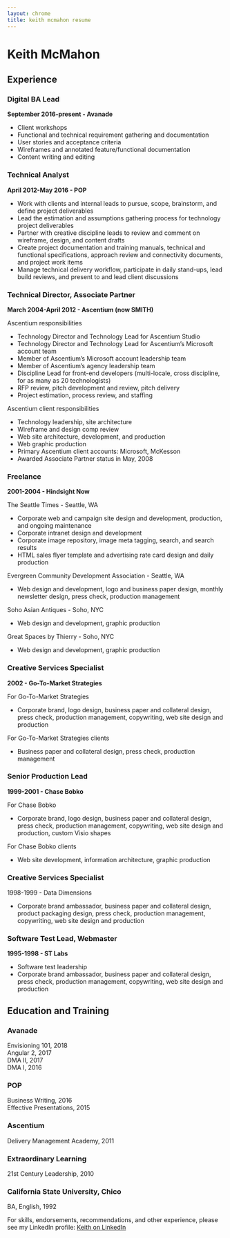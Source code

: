 ```yaml
---
layout: chrome
title: keith mcmahon resume
---
```

# Keith McMahon

## Experience

### Digital BA Lead
**September 2016-present - Avanade**

* Client workshops
* Functional and technical requirement gathering and documentation 
* User stories and acceptance criteria 
* Wireframes and annotated feature/functional documentation 
* Content writing and editing

### Technical Analyst
**April 2012-May 2016 - POP**

* Work with clients and internal leads to pursue, scope, brainstorm, and define project deliverables
* Lead the estimation and assumptions gathering process for technology project deliverables
* Partner with creative discipline leads to review and comment on wireframe, design, and content drafts
* Create project documentation and training manuals, technical and functional specifications, approach review and connectivity documents, and project work items
* Manage technical delivery workflow, participate in daily stand-ups, lead build reviews, and present to and lead client discussions


### Technical Director, Associate Partner
**March 2004-April 2012 - Ascentium (now SMITH)**

Ascentium responsibilities

* Technology Director and Technology Lead for Ascentium Studio
* Technology Director and Technology Lead for Ascentium’s Microsoft account team
* Member of Ascentium’s Microsoft account leadership team
* Member of Ascentium’s agency leadership team
* Discipline Lead for front-end developers (multi-locale, cross discipline, for as many as 20 technologists)
* RFP review, pitch development and review, pitch delivery
* Project estimation, process review, and staffing

Ascentium client responsibilities

* Technology leadership, site architecture
* Wireframe and design comp review
* Web site architecture, development, and production
* Web graphic production
* Primary Ascentium client accounts: Microsoft, McKesson
* Awarded Associate Partner status in May, 2008

### Freelance 
**2001-2004 - Hindsight Now**

The Seattle Times - Seattle, WA

* Corporate web and campaign site design and development, production, and ongoing maintenance
* Corporate intranet design and development
* Corporate image repository, image meta tagging, search, and search results
* HTML sales flyer template and advertising rate card design and daily production

Evergreen Community Development Association - Seattle, WA

* Web design and development, logo and business paper design, monthly newsletter design, press check, production management

Soho Asian Antiques - Soho, NYC

* Web design and development, graphic production

Great Spaces by Thierry - Soho, NYC

* Web design and development, graphic production

### Creative Services Specialist
**2002 - Go-To-Market Strategies**

For Go-To-Market Strategies

* Corporate brand, logo design, business paper and collateral design, press check, production management, copywriting, web site design and production 

For Go-To-Market Strategies clients

* Business paper and collateral design, press check, production management

### Senior Production Lead
**1999-2001 - Chase Bobko**

For Chase Bobko

* Corporate brand, logo design, business paper and collateral design, press check, production management, copywriting, web site design and production, custom Visio shapes

For Chase Bobko clients

* Web site development, information architecture, graphic production

### Creative Services Specialist
1998-1999 - Data Dimensions

* Corporate brand ambassador, business paper and collateral design, product packaging design, press check, production management, copywriting, web site design and production

### Software Test Lead, Webmaster
**1995-1998 - ST Labs**

* Software test leadership
* Corporate brand ambassador, business paper and collateral design, press check, production management, copywriting, web site design and production

## Education and Training

### Avanade
Envisioning 101, 2018  
Angular 2, 2017  
DMA II, 2017  
DMA I, 2016

### POP
Business Writing, 2016  
Effective Presentations, 2015

### Ascentium
Delivery Management Academy, 2011

### Extraordinary Learning
21st Century Leadership, 2010

### California State University, Chico
BA, English, 1992

For skills, endorsements, recommendations, and other experience, please see my LinkedIn profile: [Keith on LinkedIn](https://www.linkedin.com/in/cecilhayduke "https://www.linkedin.com/in/cecilhayduke")

